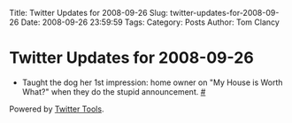 Title: Twitter Updates for 2008-09-26
Slug: twitter-updates-for-2008-09-26
Date: 2008-09-26 23:59:59
Tags: 
Category: Posts
Author: Tom Clancy

# Twitter Updates for 2008-09-26

<ul>
	<li>Taught the dog her 1st impression: home owner on "My House is Worth What?" when they do the stupid announcement. <a href="http://twitter.com/tclancy/statuses/936103412">#</a></li>
</ul>
<p>Powered by <a href="http://alexking.org/projects/wordpress">Twitter Tools</a>.</p>
